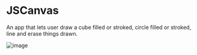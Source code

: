 # JSCanvas

An app that lets user draw a cube filled or stroked, circle filled or stroked, line and erase things drawn.

![image](https://user-images.githubusercontent.com/49447848/171043208-a845579e-829e-4a8e-aeaf-21dfe26c0dc8.png)
